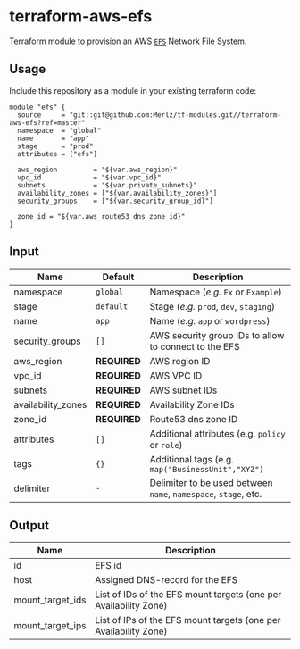 # terraform-aws-efs

Terraform module to provision an AWS [`EFS`](https://aws.amazon.com/efs/) Network File System.


## Usage

Include this repository as a module in your existing terraform code:

```hcl
module "efs" {
  source     = "git::git@github.com:Merlz/tf-modules.git//terraform-aws-efs?ref=master"
  namespace  = "global"
  name       = "app"
  stage      = "prod"
  attributes = ["efs"]

  aws_region         = "${var.aws_region}"
  vpc_id             = "${var.vpc_id}"
  subnets            = "${var.private_subnets}"
  availability_zones = ["${var.availability_zones}"]
  security_groups    = ["${var.security_group_id}"]

  zone_id = "${var.aws_route53_dns_zone_id}"
}
```

## Input

|  Name  |  Default  |  Description  |
|--------|-----------|---------------|
| namespace | `global` | Namespace (_e.g._ `Ex` or `Example`) |
| stage | `default` | Stage (_e.g._ `prod`, `dev`, `staging`) |
| name | `app` | Name (_e.g._ `app` or `wordpress`) |
| security_groups | `[]` | AWS security group IDs to allow to connect to the EFS |
| aws_region | __REQUIRED__ | AWS region ID |
| vpc_id | __REQUIRED__ | AWS VPC ID |
| subnets | __REQUIRED__ | AWS subnet IDs |
| availability_zones | __REQUIRED__ | Availability Zone IDs |
| zone_id | __REQUIRED__ | Route53 dns zone ID |
| attributes | `[]` | Additional attributes (e.g. `policy` or `role`) |
| tags | `{}` | Additional tags  (e.g. `map("BusinessUnit","XYZ")` |
| delimiter | `-` | Delimiter to be used between `name`, `namespace`, `stage`, etc. |


## Output

|  Name  |  Description  |
|--------|---------------|
| id | EFS id |
| host | Assigned DNS-record for the EFS |
| mount_target_ids | List of IDs of the EFS mount targets (one per Availability Zone) |
| mount_target_ips | List of IPs of the EFS mount targets (one per Availability Zone) |
